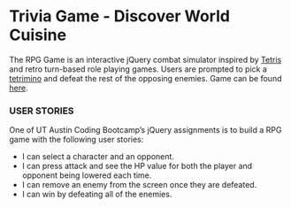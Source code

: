 # Trivia Game - Discover World Cuisine
The RPG Game is an interactive jQuery combat simulator inspired by <a href="https://en.wikipedia.org/wiki/Tetris" target="_blank">Tetris</a> and retro turn-based role playing games. Users are prompted to pick a <a href="https://en.wikipedia.org/wiki/Tetromino" target="_blank">tetrimino</a> and defeat the rest of the opposing enemies. Game can be found <a href="https://elaintran.github.io/unit-4-game/">here</a>.

### USER STORIES
One of UT Austin Coding Bootcamp’s jQuery assignments is to build a RPG game with the following user stories:
* I can select a character and an opponent.
* I can press attack and see the HP value for both the player and opponent being lowered each time.
* I can remove an enemy from the screen once they are defeated.
* I can win by defeating all of the enemies.